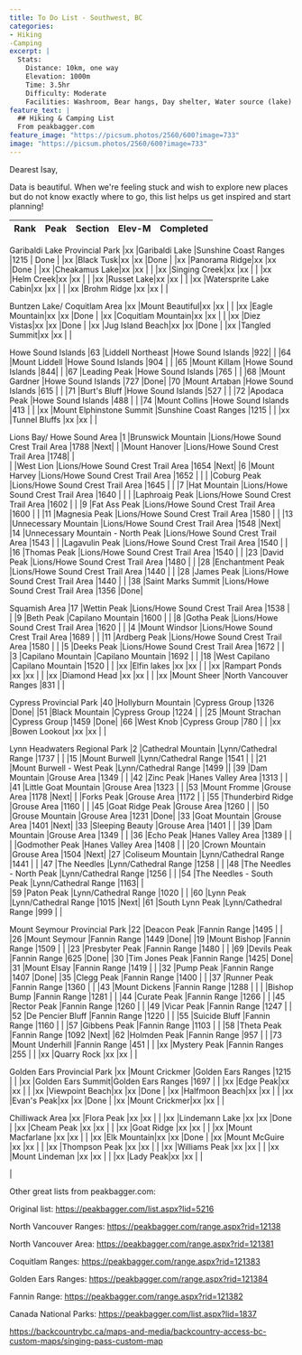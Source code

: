 ```yaml
---
title: To Do List - Southwest, BC
categories:
- Hiking
-Camping
excerpt: |
  Stats: 
    Distance: 10km, one way
    Elevation: 1000m
    Time: 3.5hr
    Difficulty: Moderate
    Facilities: Washroom, Bear hangs, Day shelter, Water source (lake)
feature_text: |
  ## Hiking & Camping List
  From peakbagger.com
feature_image: "https://picsum.photos/2560/600?image=733"
image: "https://picsum.photos/2560/600?image=733"
---
```


Dearest Isay,

Data is beautiful. When we're feeling stuck and wish to explore new places but do not know exactly where to go, this list helps us get inspired and start planning!



| Rank	| Peak	| Section	| Elev-M	  | Completed| 
|----------|:--------:|---------------------------------:|:------------:|---------:|	

Garibaldi Lake Provincial Park
|xx	|Garibaldi Lake	|Sunshine Coast Ranges	|1215	| Done |
|xx	|Black Tusk|xx  |xx	|Done |
|xx	|Panorama Ridge|xx  |xx	|Done |
|xx	|Cheakamus Lake|xx  |xx	| |
|xx	|Singing Creek|xx  |xx	| |
|xx	|Helm Creek|xx  |xx	| |
|xx	|Russet Lake|xx  |xx	| |
|xx	|Watersprite Lake Cabin|xx  |xx	| |
|xx	|Brohm Ridge	|xx	|xx	| |



Buntzen Lake/ Coquitlam Area
|xx	|Mount Beautiful|xx  |xx	| |
|xx	|Eagle Mountain|xx  |xx	|Done |
|xx	|Coquitlam Mountain|xx  |xx	| |
|xx	|Diez Vistas|xx  |xx	|Done |
|xx	|Jug Island Beach|xx  |xx	|Done |
|xx	|Tangled Summit|xx  |xx	| |




Howe Sound Islands
|63	|Liddell Northeast	|Howe Sound Islands	|922| |	
|64	|Mount Liddell	|Howe Sound Islands	|904	| |
|65	|Mount Killam	|Howe Sound Islands	|844| |	
|67	|Leading Peak	|Howe Sound Islands	|765	| |
|68	|Mount Gardner	|Howe Sound Islands	|727	|Done|
|70	|Mount Artaban	|Howe Sound Islands	|615	| |
|71	|Burt's Bluff	|Howe Sound Islands	|527	| |
|72	|Apodaca Peak	|Howe Sound Islands	|488	| |
|74	|Mount Collins	|Howe Sound Islands	|413	| |
|xx	|Mount Elphinstone Summit	|Sunshine Coast Ranges	|1215	| |
|xx	|Tunnel Bluffs	|xx	|xx	| |



Lions Bay/ Howe Sound Area
|1	|Brunswick Mountain	|Lions/Howe Sound Crest Trail Area	|1788	|Next|
|	|Mount Hanover	|Lions/Howe Sound Crest Trail Area	|1748| |	
|	|West Lion	|Lions/Howe Sound Crest Trail Area	|1654	|Next|
|6	|Mount Harvey	|Lions/Howe Sound Crest Trail Area	|1652	| |
|	|Coburg Peak	|Lions/Howe Sound Crest Trail Area	|1645	| |
|7	|Hat Mountain	|Lions/Howe Sound Crest Trail Area	|1640	| |
|	|Laphroaig Peak	|Lions/Howe Sound Crest Trail Area	|1602	| |
|9	|Fat Ass Peak	|Lions/Howe Sound Crest Trail Area	|1600	| |
|11	|Magnesia Peak	|Lions/Howe Sound Crest Trail Area	|1580	| |
|13	|Unnecessary Mountain	|Lions/Howe Sound Crest Trail Area	|1548	|Next|
|14	|Unnecessary Mountain - North Peak	|Lions/Howe Sound Crest Trail Area	|1543	| 
|	|Lagavulin Peak	|Lions/Howe Sound Crest Trail Area	|1540	| |
|16	|Thomas Peak	|Lions/Howe Sound Crest Trail Area	|1540	| |
|23	|David Peak	|Lions/Howe Sound Crest Trail Area	|1480	| |
|28	|Enchantment Peak	|Lions/Howe Sound Crest Trail Area	|1440	| |
|28	|James Peak	|Lions/Howe Sound Crest Trail Area	|1440	| |
|38	|Saint Marks Summit	|Lions/Howe Sound Crest Trail Area	|1356	|Done|





Squamish Area
|17	|Wettin Peak	|Lions/Howe Sound Crest Trail Area	|1538	| |
|9	|Beth Peak	|Capilano Mountain	|1600	| |
|8	|Gotha Peak	|Lions/Howe Sound Crest Trail Area	|1620	| |
|4	|Mount Windsor	|Lions/Howe Sound Crest Trail Area	|1689	| |
|11	|Ardberg Peak	|Lions/Howe Sound Crest Trail Area	|1580	| |
|5	|Deeks Peak	|Lions/Howe Sound Crest Trail Area	|1672	| |
|3	|Capilano Mountain	|Capilano Mountain	|1692	| |
|18	|West Capilano	|Capilano Mountain	|1520	| |
|xx	|Elfin lakes	|xx	|xx	| |
|xx	|Rampart Ponds	|xx	|xx	| |
|xx	|Diamond Head	|xx	|xx	| |
|xx	|Mount Sheer	|North Vancouver Ranges	|831	| |

Cypress Provincial Park
|40	|Hollyburn Mountain	|Cypress Group	|1326	|Done|
|51	|Black Mountain	|Cypress Group	|1224	| |
|25	|Mount Strachan	|Cypress Group	|1459	|Done|
|66	|West Knob	|Cypress Group	|780	| |
|xx	|Bowen Lookout	|xx	|xx	| |


Lynn Headwaters Regional Park
|2	|Cathedral Mountain	|Lynn/Cathedral Range	|1737	| |
|15	|Mount Burwell	|Lynn/Cathedral Range	|1541	| |
|21	|Mount Burwell - West Peak	|Lynn/Cathedral Range	|1499	||
|39	|Dam Mountain	|Grouse Area	|1349	| |
|42	|Zinc Peak	|Hanes Valley Area	|1313	| |
|41	|Little Goat Mountain	|Grouse Area	|1323	| |
|53	|Mount Fromme	|Grouse Area	|1178	|Next|
|	|Forks Peak	|Grouse Area	|1172	| |
|55	|Thunderbird Ridge	|Grouse Area	|1160	| |
|45	|Goat Ridge Peak	|Grouse Area	|1260	| |
|50	|Grouse Mountain	|Grouse Area	|1231	|Done|
|33	|Goat Mountain	|Grouse Area	|1401	|Next|
|33	|Sleeping Beauty	|Grouse Area	|1401	| |
|39	|Dam Mountain	|Grouse Area	|1349	| |
|36	|Echo Peak	|Hanes Valley Area	|1389	| |
|	|Godmother Peak	|Hanes Valley Area	|1408	| |
|20	|Crown Mountain	|Grouse Area	|1504	|Next|
|27	|Coliseum Mountain	|Lynn/Cathedral Range	|1441	| |
|47	|The Needles	|Lynn/Cathedral Range	|1258	| |
|48	|The Needles - North Peak	|Lynn/Cathedral Range	|1256	| |
|54	|The Needles - South Peak	|Lynn/Cathedral Range	|1163| |	
|59	|Paton Peak	|Lynn/Cathedral Range	|1020	| |
|60	|Lynn Peak	|Lynn/Cathedral Range	|1015	|Next|
|61	|South Lynn Peak	|Lynn/Cathedral Range	|999	| |



Mount Seymour Provincial Park
|22	|Deacon Peak	|Fannin Range	|1495	| |
|26	|Mount Seymour	|Fannin Range	|1449	|Done|
|19	|Mount Bishop	|Fannin Range	|1509	| |
|23	|Presbyter Peak	|Fannin Range	|1480	| |
|69	|Devils Peak	|Fannin Range	|625	|Done|
|30	|Tim Jones Peak	|Fannin Range	|1425|	Done|
|31	|Mount Elsay	|Fannin Range	|1419	| |
|32	|Pump Peak	|Fannin Range	|1407	|Done|
|35	|Clegg Peak	|Fannin Range	|1400	| |
|37	|Runner Peak	|Fannin Range	|1360	| |
|43	|Mount Dickens	|Fannin Range	|1288	| |
|	|Bishop Bump	|Fannin Range	|1281	| |
|44	|Curate Peak	|Fannin Range	|1266	| |
|45	|Rector Peak	|Fannin Range	|1260	| |
|49	|Vicar Peak	|Fannin Range	|1247	| |
|52	|De Pencier Bluff	|Fannin Range	|1220	| |
|55	|Suicide Bluff	|Fannin Range	|1160	| |
|57	|Gibbens Peak	|Fannin Range	|1103	| |
|58	|Theta Peak	|Fannin Range	|1092	|Next|
|62	|Holmden Peak	|Fannin Range	|957	| |
|73	|Mount Underhill	|Fannin Range	|451	| |
|xx	|Mystery Peak	|Fannin Ranges	|255	| |
|xx	|Quarry Rock	|xx	|xx	| |


Golden Ears Provincial Park
|xx	|Mount Crickmer	|Golden Ears Ranges	|1215	| |
|xx	|Golden Ears Summit|Golden Ears Ranges	|1697	| |
|xx	|Edge Peak|xx  |xx	| |
|xx	|Viewpoint Beach|xx  |xx	|Done |
|xx	|Halfmoon Beach|xx  |xx	| |
|xx	|Evan's Peak|xx  |xx	|Done |
|xx	|Mount Crickmer|xx  |xx	| |




Chilliwack Area
|xx	|Flora Peak |xx  |xx	| |
|xx	|Lindemann Lake |xx  |xx	|Done |
|xx	|Cheam Peak |xx  |xx	| |
|xx	|Goat Ridge |xx  |xx	| |
|xx	|Mount Macfarlane |xx  |xx	| |
|xx	|Elk Mountain|xx  |xx	|Done |
|xx	|Mount McGuire |xx  |xx	| |
|xx	|Thompson Peak |xx  |xx	| |
|xx	|Williams Peak |xx  |xx	| |
|xx	|Mount Lindeman |xx  |xx	| |
|xx	|Lady Peak|xx  |xx	| |




|


























Other great lists from peakbagger.com:

Original list: https://peakbagger.com/list.aspx?lid=5216 

North Vancouver Ranges: https://peakbagger.com/range.aspx?rid=12138

North Vancouver Area: https://peakbagger.com/range.aspx?rid=121381

Coquitlam Ranges: https://peakbagger.com/range.aspx?rid=121383 

Golden Ears Ranges: https://peakbagger.com/range.aspx?rid=121384

Fannin Range: https://peakbagger.com/range.aspx?rid=121382

Canada National Parks: https://peakbagger.com/list.aspx?lid=1837

https://backcountrybc.ca/maps-and-media/backcountry-access-bc-custom-maps/singing-pass-custom-map

